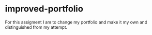 # improved-portfolio


For this assigment I am to change my portfolio and make it my own and distinguished from my attempt. 



